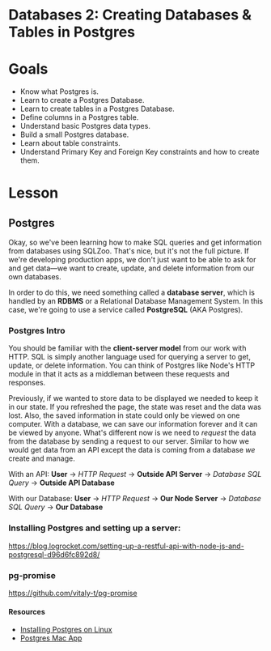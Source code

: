 # Databases 2: Creating Databases & Tables in Postgres

# Goals

- Know what Postgres is.
- Learn to create a Postgres Database.
- Learn to create tables in a Postgres Database.
- Define columns in a Postgres table.
- Understand basic Postgres data types.
- Build a small Postgres database.
- Learn about table constraints.
- Understand Primary Key and Foreign Key constraints and how to create them.

# Lesson

## Postgres

Okay, so we've been learning how to make SQL queries and get information from databases using SQLZoo. That's nice, but it's not the full picture. If we're developing production apps, we don't just want to be able to ask for and get data—we want to create, update, and delete information from our own databases.

In order to do this, we need something called a **database server**, which is handled by an **RDBMS** or a Relational Database Management System. In this case, we're going to use a service called **PostgreSQL** (AKA Postgres).

### Postgres Intro

You should be familiar with the **client-server model** from our work with HTTP. SQL is simply another language used for querying a server to get, update, or delete
information. You can think of Postgres like Node's HTTP module in that it acts as a middleman between these requests and responses.

Previously, if we wanted to store data to be displayed we needed to keep it in our state. If you refreshed the page, the state was reset and the data was lost. Also, the saved information in state could only be viewed on one computer. With a database, we can save our information forever and it can be viewed by anyone. What's different now is we need to _request_ the data from the database by sending a request to our server. Similar to how we would get data from an API except the data is coming from a database _we_ create and manage.

With an API:
**User** -> _HTTP Request_ -> **Outside API Server** -> _Database SQL Query_ -> **Outside API Database**

With our Database:
**User** -> _HTTP Request_ -> **Our Node Server** -> _Database SQL Query_ -> **Our Database**

### Installing Postgres and setting up a server:

https://blog.logrocket.com/setting-up-a-restful-api-with-node-js-and-postgresql-d96d6fc892d8/


### pg-promise

https://github.com/vitaly-t/pg-promise

#### Resources

- [Installing Postgres on Linux](https://www.digitalocean.com/community/tutorials/how-to-install-and-use-postgresql-on-ubuntu-16-04)
- [Postgres Mac App](https://postgresapp.com/)
